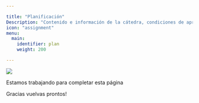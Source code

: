 ```yaml
---

title: "Planificación"
Description: "Contenido e información de la cátedra, condiciones de aprobación y regularización, bibliografía, etc."
icon: "assignment"
menu:
  main:
    identifier: plan
    weight: 200

---
```


![](/img/apu.png)

Estamos trabajando para completar esta página 

Gracias vuelvas prontos!